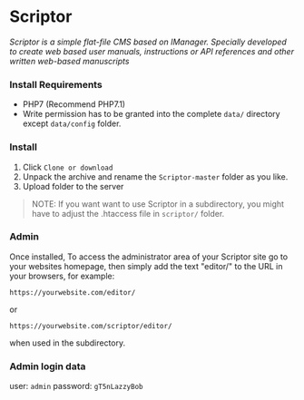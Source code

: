 # Scriptor

_Scriptor is a simple flat-file CMS based on IManager. Specially developed to create web based user manuals, instructions or API references and other written web-based manuscripts_


### Install Requirements
- PHP7 (Recommend PHP7.1)
- Write permission has to be granted into the complete `data/` directory except `data/config` folder.

### Install
1. Click `Clone or download`
2. Unpack the archive and rename the `Scriptor-master` folder as you like.
3. Upload folder to the server

> NOTE: If you want want to use Scriptor in a subdirectory, you might have to adjust the .htaccess file in `scriptor/` folder.

### Admin
Once installed, To access the administrator area of your Scriptor site go to your websites homepage, then simply add the text "editor/" to the URL in your browsers, for example: 
```
https://yourwebsite.com/editor/
```

or 
```
https://yourwebsite.com/scriptor/editor/
```
when used in the subdirectory.


### Admin login data
user: `admin`
password: `gT5nLazzyBob`

